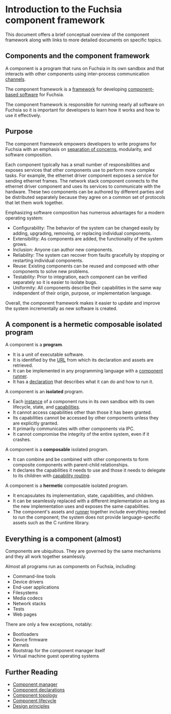 # Introduction to the Fuchsia component framework

This document offers a brief conceptual overview of the component framework
along with links to more detailed documents on specific topics.

## Components and the component framework

A component is a program that runs on Fuchsia in its own sandbox and that
interacts with other components using inter-process communication
[channels][glossary-channel].

The component framework is a [framework][wiki-software-framework] for
developing [component-based software][wiki-component-based-software] for Fuchsia.

The component framework is responsible for running nearly all software on
Fuchsia so it is important for developers to learn how it works and how to
use it effectively.

## Purpose

The component framework empowers developers to write programs for Fuchsia with
an emphasis on [separation of concerns][wiki-separation-of-concerns],
modularity, and software composition.

Each component typically has a small number of responsibilities and exposes
services that other components use to perform more complex tasks. For example,
the ethernet driver component exposes a service for sending ethernet frames. The
network stack component connects to the ethernet driver component and uses  its
services to communicate with the hardware. These two components can be authored
by different parties and be distributed separately because they agree on a
common set of protocols that let them work together.

Emphasizing software composition has numerous advantages for a modern
operating system:

- Configurability: The behavior of the system can be changed easily by adding,
  upgrading, removing, or replacing individual components.
- Extensibility: As components are added, the functionality of the system grows.
- Inclusion: Anyone can author new components.
- Reliability: The system can recover from faults gracefully by stopping or
  restarting individual components.
- Reuse: Existing components can be reused and composed with other components to
  solve new problems.
- Testability: Prior to integration, each component can be verified separately
  so it is easier to isolate bugs.
- Uniformity: All components describe their capabilities in the same way
  independent of their origin, purpose, or implementation language.

Overall, the component framework makes it easier to update and improve the
system incrementally as new software is created.

## A component is a hermetic composable isolated program

A component is a **program**.

- It is a unit of executable software.
- It is identified by the [URL][doc-component-urls] from which its declaration and assets are
  retrieved.
- It can be implemented in any programming language with a
  [component runner][doc-runners].
- It has a [declaration][doc-declarations] that describes what it can do and
  how to run it.

A component is an **isolated** program.

- Each [instance][doc-instances] of a component runs in its own sandbox with
  its own lifecycle, state, and [capabilities][glossary-capability].
- It cannot access capabilities other than those it has been granted.
- Its capabilities cannot be accessed by other components unless they are
  explicitly granted.
- It primarily communicates with other components via IPC.
- It cannot compromise the integrity of the entire system, even if it crashes.

A component is a **composable** isolated program.

- It can combine and be combined with other components to form composite
  components with parent-child relationships.
- It declares the capabilities it needs to use and those it needs to delegate
  to its children with [capability routing](#capability-routing).

A component is a **hermetic** composable isolated program.

- It encapsulates its implementation, state, capabilities, and children.
- It can be seamlessly replaced with a different implementation as long as
  the new implementation uses and exposes the same capabilities.
- The component's assets and [runner][doc-runners] together include everything
  needed to run the component; the system does not provide language-specific
  assets such as the C runtime library.

## Everything is a component (almost)

Components are ubiquitous. They are governed by the same mechanisms and they
all work together seamlessly.

Almost all programs run as components on Fuchsia, including:

- Command-line tools
- Device drivers
- End-user applications
- Filesystems
- Media codecs
- Network stacks
- Tests
- Web pages

There are only a few exceptions, notably:

- Bootloaders
- Device firmware
- Kernels
- Bootstrap for the component manager itself
- Virtual machine guest operating systems

## Further Reading

- [Component manager][doc-component-manager]
- [Component declarations][doc-declarations]
- [Component topology][doc-topology]
- [Component lifecycle][doc-lifecycle]
- [Design principles][doc-design-principles]

[doc-component-manager]: /docs/concepts/components/v2/component_manager.md
[doc-declarations]: /docs/concepts/components/v2/declarations.md
[doc-design-principles]: /docs/concepts/components/v2/design_principles.md
[doc-instances]: /docs/concepts/components/v2/topology.md#component-instances
[doc-lifecycle]: /docs/concepts/components/v2/lifecycle.md
[doc-runners]: /docs/concepts/components/v2/runners.md
[doc-topology]: /docs/concepts/components/v2/topology.md
[doc-component-urls]: /docs/concepts/components/v2/component_urls.md
[glossary-capability]: /docs/glossary.md#capability
[glossary-channel]: /docs/glossary.md#channel
[glossary-components-v1]: /docs/glossary.md#components-v1
[glossary-components-v2]: /docs/glossary.md#components-v2
[wiki-component-based-software]: https://en.wikipedia.org/wiki/Component-based_software_engineering
[wiki-separation-of-concerns]: https://en.wikipedia.org/wiki/Separation_of_concerns
[wiki-software-framework]: https://en.wikipedia.org/wiki/Software_framework
